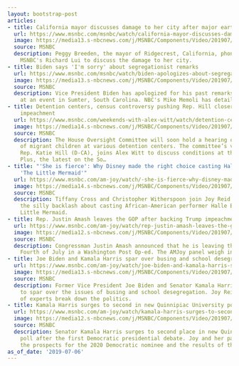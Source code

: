 ```yaml
---
layout: bootstrap-post
articles:
- title: California mayor discusses damage to her city after major earthquake
  url: https://www.msnbc.com/msnbc/watch/california-mayor-discusses-damage-to-her-city-after-major-earthquake-63392837520
  image: https://media13.s-nbcnews.com/j/MSNBC/Components/Video/201907/n_msnbc_brk_mayor_190706_1920x1080.nbcnews-fp-1200-630.jpg
  source: MSNBC
  description: Peggy Breeden, the mayor of Ridgecrest, California, phone's in with
    MSNBC's Richard Lui to discuss the damage to her city.
- title: Biden says 'I'm sorry' about segregationist remarks
  url: https://www.msnbc.com/msnbc/watch/biden-apologizes-about-segregationist-remarks-63391301638
  image: https://media13.s-nbcnews.com/j/MSNBC/Components/Video/201907/n_msnbc_brk_biden_190706_1920x1080.nbcnews-fp-1200-630.jpg
  source: MSNBC
  description: Vice President Biden has apologized for his past remarks about segregationists
    at an event in Sumter, South Carolina. NBC's Mike Memoli has details.
- title: Detention centers, census controversy pushing Rep. Hill closer toward Trump
    impeachment
  url: https://www.msnbc.com/weekends-with-alex-witt/watch/detention-centers-census-controversy-pushing-rep-hill-closer-toward-trump-impeachment-63390789593
  image: https://media14.s-nbcnews.com/j/MSNBC/Components/Video/201907/n_witt_KatieHill_topissues_190706_1920x1080.nbcnews-fp-1200-630.jpg
  source: MSNBC
  description: The House Oversight Committee will soon hold a hearing on the treatment
    of migrant children at various detention centers. The committee’s vice chair,
    Rep. Katie Hill (D-CA), joins Alex Witt to discuss conditions at these facilities.
    Plus, the latest on the So…
- title: "'She is fierce': Why Disney made the right choice casting Halle Bailey as
    'The Little Mermaid'"
  url: https://www.msnbc.com/am-joy/watch/-she-is-fierce-why-disney-made-the-right-choice-casting-halle-bailey-as-the-little-mermaid-63388229530
  image: https://media14.s-nbcnews.com/j/MSNBC/Components/Video/201907/n_joy_brk_mermaid_190706_1562441478145.nbcnews-fp-1200-630.jpg
  source: MSNBC
  description: Tiffany Cross and Christopher Witherspoon join Joy Reid in discussing
    the silly backlash about casting African-American performer Halle Bailey as the
    Little Mermaid.
- title: Rep. Justin Amash leaves the GOP after backing Trump impeachment
  url: https://www.msnbc.com/am-joy/watch/rep-justin-amash-leaves-the-gop-after-backing-trump-impeachment-63388229510
  image: https://media12.s-nbcnews.com/j/MSNBC/Components/Video/201907/n_joy_brk_amash_190706_1920x1080.nbcnews-fp-1200-630.jpg
  source: MSNBC
  description: Congressman Justin Amash announced that he is leaving the GOP on the
    Fourth of July in a Washington Post Op-ed. The AMJoy panel weigh in.
- title: Joe Biden and Kamala Harris spar over busing and school desegregation
  url: https://www.msnbc.com/am-joy/watch/joe-biden-and-kamala-harris-spar-over-busing-and-school-desegregation-63387205730
  image: https://media13.s-nbcnews.com/j/MSNBC/Components/Video/201907/n_joy_brk_bidenharris_190706_1562445904936.nbcnews-fp-1200-630.jpg
  source: MSNBC
  description: Former Vice President Joe Biden and Senator Kamala Harris continue
    to spar over the issues of busing and school desegregation. Joy Reid and her panel
    of experts break down the politics.
- title: Kamala Harris surges to second in new Quinnipiac University poll
  url: https://www.msnbc.com/am-joy/watch/kamala-harris-surges-to-second-in-new-quinnipiac-poll-63386181929
  image: https://media12.s-nbcnews.com/j/MSNBC/Components/Video/201907/n_joy_brk_president_190706_1920x1080.nbcnews-fp-1200-630.jpg
  source: MSNBC
  description: Senator Kamala Harris surges to second place in new Quinnipiac University
    poll after the first Democratic presidential debate. Joy and her panel talk about
    the prospects for the 2020 Democratic nominee and the results of the new poll.
as_of_date: '2019-07-06'
---
```


